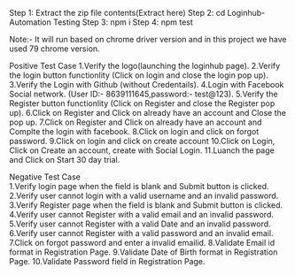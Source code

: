 Step 1: Extract the zip file contents(Extract here)
Step 2: cd Loginhub-Automation Testing
Step 3: npm i
Step 4: npm test 

Note:- It will run based on chrome driver version and in this project we have used 79 chrome version.

Positive Test Case
		1.Verify the logo(launching the loginhub page).
		2.Verify the login button functionlity (Click on login and close the login pop up).
		3.Verify the Login with Github (without Credentails).
		4.Login with  Facebook Social network. (User ID:- 8639111645,password:- test@123).
		5.Verify the Register button functionlity (Click on Register and close the Register pop up).
		6.Click on Register and Click on already have an account and Close the pop up.
		7.Click on Register and Click on already have an account and Complte the login with facebook.
		8.Click on login and click on forgot password.
		9.Click on login and click on create account 
		10.Click on Login, Click on Create an account, create with Social Login.
		11.Luanch the page and Click on Start 30 day trial.		
		
Negative Test Case	
		1.Verify login page when the field is blank and Submit button is clicked.
		2.Verify user cannot login with a valid username and an invalid password.
		3.Verify Register page when the field is blank and Submit button is clicked.
		4.Verify user cannot Register with a valid email and an invalid password.
		5.Verify user cannot Register with a valid Date and an invalid password.
		6.Verify user cannot Register with a valid password and an invalid email.
		7.Click on forgot password and enter a invalid emailid.
		8.Validate Email id format in Registration Page.
		9.Validate Date of Birth format in Registration Page.
		10.Validate Password field in Registration Page.
